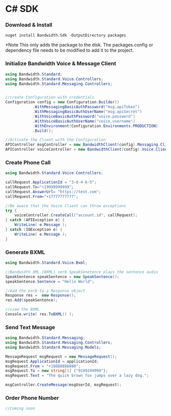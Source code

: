 # C# SDK

### Download & Install

```
nuget install Bandwidth.Sdk -OutputDirectory packages
```

*Note This only adds the package to the disk.  The packages.config or dependency file needs to be modified to add it to the project.

### Initialize Bandwidth Voice & Message Client

```csharp
using Bandwidth.Standard;
using Bandwidth.Standard.Voice.Controllers;
using Bandwidth.Standard.Messaging.Controllers;


//create Configuration with credentials
Configuration config = new Configuration.Builder()
            .WithMessagingBasicAuthPassword("msg.apiToken")
            .WithMessagingBasicAuthUserName("msg.apiSecret")
            .WithVoiceBasicAuthPassword("voice.password")
            .WithVoiceBasicAuthUserName("voice.username")
            .WithEnvironment(Configuration.Environments.PRODUCTION)
            .Build();

//Activate the Client with the Configuration
APIController msgController = new BandwidthClient(config).Messaging.Client;
APIController voiceController = new BandwidthClient(config).Voice.Client;


```

### Create Phone Call

```csharp
using Bandwidth.Standard.Voice.Controllers;

callRequest.ApplicationId = "3-d-4-b-5";
callRequest.To="+19999999999";
callRequest.AnswerUrl= "https://test.com";
callRequest.From="+17777777777";

//Be aware that the Voice Client can throw exceptions
try {
    voiceController.CreateCall("account.id", callRequest);
} catch (APIException e) {
    WriteLine( e.Message );
} catch (IOException e) {
    WriteLine( e.Message );
}


```

### Generate BXML

```csharp
using Bandwidth.Standard.Voice.Bxml;

//Bandwidth XML (BXML) verb SpeakSenetence plays the sentence audio
SpeakSentence speakSentence = new SpeakSentence();
speakSentence.Sentence = "Hello World";

//Add the verb to a Response object
Response res =  new Response();
res.Add(speakSentence);

//view the BXML
Console.write( res.ToBXML() );

```

### Send Text Message

```csharp
using Bandwidth.Standard.Messaging;
using Bandwidth.Standard.Messaging.Controllers;
using Bandwidth.Standard.Messaging.Models;

MessageRequest msgRequest = new MessageRequest();
msgRequest.ApplicationId = applicationId;
msgRequest.From = "+18888888888";
msgRequest.To = new string[1] {"9199199999"};
msgRequest.Text = "The quick brown fox jumps over a lazy dog.";

msgController.CreateMessage(msgUserId, msgRequest);
```

### Order Phone Number

```csharp
//Coming soon
```
